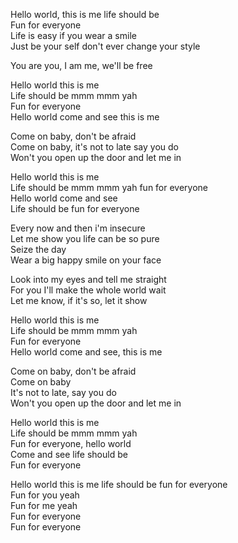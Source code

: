 Hello world, this is me life should be  
Fun for everyone  
Life is easy if you wear a smile  
Just be your self don't ever change your style  
  
You are you, I am me, we'll be free  
  
Hello world this is me  
Life should be mmm mmm yah  
Fun for everyone  
Hello world come and see this is me  
  
Come on baby, don't be afraid  
Come on baby, it's not to late say you do  
Won't you open up the door and let me in  
  
Hello world this is me  
Life should be mmm mmm yah fun for everyone  
Hello world come and see  
Life should be fun for everyone  
   
Every now and then i'm insecure  
Let me show you life can be so pure  
Seize the day  
Wear a big happy smile on your face  
  
Look into my eyes and tell me straight  
For you I'll make the whole world wait  
Let me know, if it's so, let it show  
  
Hello world this is me  
Life should be mmm mmm yah  
Fun for everyone  
Hello world come and see, this is me  
  
Come on baby, don't be afraid  
Come on baby  
It's not to late, say you do  
Won't you open up the door and let me in  
  
Hello world this is me  
Life should be mmm mmm yah  
Fun for everyone, hello world  
Come and see life should be  
Fun for everyone  
   
Hello world this is me life should be fun for everyone  
Fun for you yeah  
Fun for me yeah  
Fun for everyone  
Fun for everyone  
